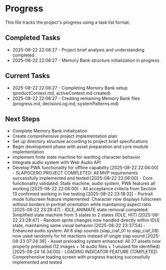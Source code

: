 # Progress

This file tracks the project's progress using a task list format.

## Completed Tasks

* 2025-08-22 22:08:27 - Project brief analysis and understanding completed
* 2025-08-22 22:08:27 - Memory Bank structure initialization in progress

## Current Tasks

* 2025-08-22 22:08:27 - Completing Memory Bank setup (productContext.md, activeContext.md created)
* 2025-08-22 22:08:27 - Creating remaining Memory Bank files (progress.md, decisionLog.md, systemPatterns.md)

## Next Steps

* Complete Memory Bank initialization
* Create comprehensive project implementation plan
* Set up directory structure according to project brief specifications
* Begin development phase with asset preparation and core module implementation
* Implement finite state machine for warthog character behavior
* Integrate audio system with Web Audio API
* Develop PWA functionality for offline capability
[2025-08-22 22:06:00] - SLAPOCERO PROJECT COMPLETED: All MVP requirements successfully implemented and tested
[2025-08-22 22:06:00] - Core functionality validated: State machine, audio system, PWA features all working
[2025-08-22 22:06:00] - All acceptance criteria from Section 13 confirmed working in live testing
[2025-08-22 23:18:32] - Portrait mode fullscreen feature implemented: Character now displays fullscreen without borders in portrait orientation while maintaining aspect ratio
[2025-08-22 23:28:47] - IDLE_ANIMATE state removal completed: Simplified state machine from 3 states to 2 states (IDLE, HIT)
[2025-08-22 23:28:47] - Random sprite changes now handled directly within IDLE state, maintaining same visual behavior
[2025-08-22 23:37:54] - Enhanced audio system: All 8 slap sounds (slap_ciaf_01 to slap_ciaf_08) now used randomly for hit reactions instead of single slap sound
[2025-08-23 07:24:36] - Asset preloading system enhanced: All 27 assets now properly preloaded (12 images + 14 audio files + 1 unused file identified)
[2025-08-24 14:34:00] - LOADING INDICATOR FEATURE COMPLETED: Comprehensive loading screen with progress tracking successfully implemented and tested